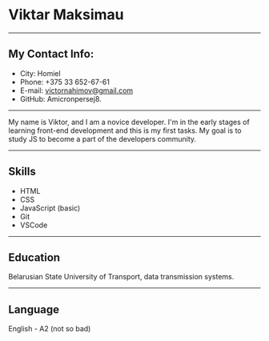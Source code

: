 # **Viktar Maksimau**

---

## My Contact Info:

- City: Homiel
- Phone: +375 33 652-67-61
- E-mail: victornahimov@gmail.com
- GitHub: Amicronpersej8.

---

My name is Viktor, and I am a novice developer. I'm in the early stages of learning front-end development and this is my first tasks. My goal is to study JS to become a part of the developers community.

---

## Skills

- HTML
- CSS
- JavaScript (basic)
- Git
- VSCode

---

## Education

Belarusian State University of Transport, data transmission systems.

---

## Language

English - A2 (not so bad)
